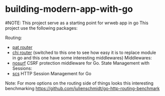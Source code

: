 # building-modern-app-with-go

#NOTE: This project serve as a starting point for wrweb app in go
This project use the following packages:

Routing:
- [pat router](https://github.com/bmizerany/pat)
- [chi router](https://github.com/go-chi/chi) (switched to this one to see how easy it is to replace module
  in go and this one have some interesting middlewares)
  Middlewares:
- [nosurf](https://github.com/justinas/nosurf) CSRF protection middleware for Go.
  State Management with Sessions:
- [scs](https://github.com/alexedwards/scs) HTTP Session Management for Go


Note: For more options on the routing side of things
looks this interesting benchmarking
https://github.com/julienschmidt/go-http-routing-benchmark

